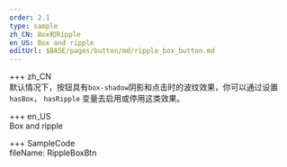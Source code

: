 ```yaml
---   
order: 2.1  
type: sample  
zh_CN: Box和Ripple   
en_US: Box and ripple  
editUrl: $BASE/pages/button/md/ripple_box_button.md
---      
```


+++ zh_CN   
默认情况下，按钮具有<Code>box-shadow</Code>阴影和点击时的波纹效果，你可以通过设置<Code>hasBox</Code>， <Code>hasRipple</Code>
变量去启用或停用这类效果。

+++ en_US   
Box and ripple

+++ SampleCode  
fileName: RippleBoxBtn
